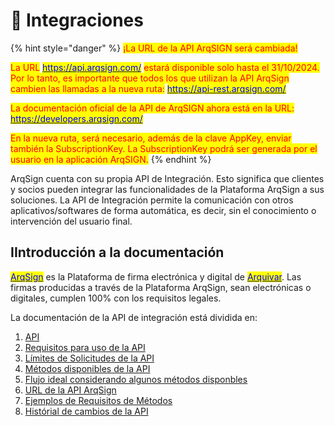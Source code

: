 # 🧩 Integraciones

{% hint style="danger" %}
<mark style="color:red;">¡La URL de la API ArqSIGN será cambiada!</mark>

<mark style="color:red;">La URL</mark> [<mark style="color:blue;">https://api.arqsign.com/</mark>](https://api.arqsign.com/) <mark style="color:red;">estará disponible solo hasta el 31/10/2024. Por lo tanto, es importante que todos los que utilizan la API ArqSign cambien las llamadas a la nueva ruta:</mark> [<mark style="color:blue;">https://api-rest.arqsign.com/</mark>](https://api-rest.arqsign.com/)

<mark style="color:red;">La documentación oficial de la API de ArqSIGN ahora está en la URL:</mark> [<mark style="color:blue;">https://developers.arqsign.com/</mark>](https://developers.arqsign.com/)

<mark style="color:red;">En la nueva ruta, será necesario, además de la clave AppKey, enviar también la SubscriptionKey. La SubscriptionKey podrá ser generada por el usuario en la aplicación ArqSIGN.</mark>
{% endhint %}

ArqSign cuenta con su propia API de Integración. Esto significa que clientes y socios pueden integrar las funcionalidades de la Plataforma ArqSign a sus soluciones. La API de Integración permite la comunicación con otros aplicativos/softwares de forma automática, es decir, sin el conocimiento o intervención del usuario final.

## IIntroducción a la documentación

[<mark style="color:blue;">ArqSign</mark>](https://arquivar.com.br/arqsign/) es la Plataforma de firma electrónica y digital de [<mark style="color:blue;">Arquivar</mark>](https://www.arquivar.com.br/). Las firmas producidas a través de la Plataforma ArqSign, sean electrónicas o digitales, cumplen 100% con los requisitos legales.

La documentación de la API de integración está dividida en:

1. [API](api.md)
2. [Requisitos para uso de la API ](requisitos-para-el-uso-de-la-api.md)
3. [Límites de Solicitudes de la API ](limites-de-solicitudes-de-la-api.md)
4. [Métodos disponibles de la API](metodos-disponiveis-na-api/)&#x20;
5. [Flujo ideal considerando algunos métodos disponbles ](flujo-ideal-considerando-algunos-metodos-disponibles.md)
6. [URL de la API ArqSign ](url-de-la-api-arqsign.md)
7. [Ejemplos de Requisitos de Métodos](biblioteca-para-pruebas-en-postman.md)
8. [Histórial de cambios de la API](historico-de-alteracoes-da-api.md)


